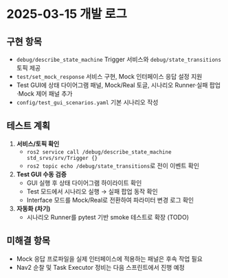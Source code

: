 # 2025-03-15 개발 로그

## 구현 항목
- `debug/describe_state_machine` Trigger 서비스와 `debug/state_transitions` 토픽 제공
- `test/set_mock_response` 서비스 구현, Mock 인터페이스 응답 설정 지원
- Test GUI에 상태 다이어그램 패널, Mock/Real 토글, 시나리오 Runner·실패 팝업·Mock 제어 패널 추가
- `config/test_gui_scenarios.yaml` 기본 시나리오 작성

## 테스트 계획
1. **서비스/토픽 확인**
   - `ros2 service call /debug/describe_state_machine std_srvs/srv/Trigger {}`
   - `ros2 topic echo /debug/state_transitions`로 전이 이벤트 확인
2. **Test GUI 수동 검증**
   - GUI 실행 후 상태 다이어그램 하이라이트 확인
   - Test 모드에서 시나리오 실행 → 실패 팝업 동작 확인
   - Interface 모드를 Mock/Real로 전환하여 파라미터 변경 로그 확인
3. **자동화 (차기)**
   - 시나리오 Runner를 pytest 기반 smoke 테스트로 확장 (TODO)

## 미해결 항목
- Mock 응답 프로파일을 실제 인터페이스에 적용하는 패널은 후속 작업 필요
- Nav2 순찰 및 Task Executor 정비는 다음 스프린트에서 진행 예정
